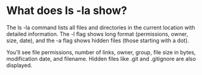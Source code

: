 # What does ls -la show?

The ls -la command lists all files and directories in the current location with detailed information. The -l flag shows long format (permissions, owner, size, date), and the -a flag shows hidden files (those starting with a dot).

You'll see file permissions, number of links, owner, group, file size in bytes, modification date, and filename. Hidden files like .git and .gitignore are also displayed.
